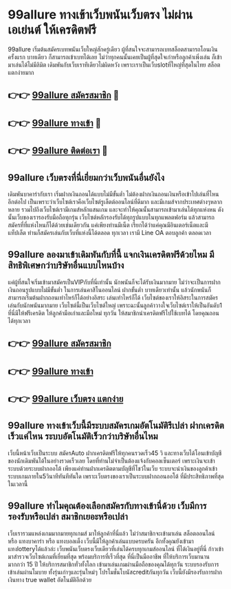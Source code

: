 # 99allure ทางเข้าเว็บพนันเว็บตรง ไม่ผ่านเอเย่นต์ ให้เครดิตฟรี

99allure เริ่มต้นสมัครเบทพนันเว็บใหญ่สักครู่เดียว ผู้ที่สนใจจะสามารถเบทสล็อตสามารถโอนเงินครั้งแรก บาทเดียว ก็สามารถเข้าเบทได้เลย ไม่ว่าทุกคนนั้นเคยเป็นผู้ที่สุดใจเก่าหรือลูกค้าเพิ่งเล่น ก็เข้ามาเล่นได้ไม่มีลิมิต เดิมพันกับเว็บเราทีเดียวไม่ผิดหวัง เพราะเราเป็นเว็บslotที่ใหญ่ที่สุดในไทย สล็อตแตกง่ายมาก

## 👉👉 [99allure สมัครสมาชิก](https://bit.ly/3Ckzg5n) 🎰
## 👉👉 [99allure ทางเข้า](https://bit.ly/3Ckzg5n) 🎰
## 👉👉 [99allure ติดต่อเรา](https://bit.ly/3Ckzg5n) 🎰

## 99allure เว็บตรงที่นี่เยี่ยมกว่าเว็บพนันอื่นยังไง
เดิมพันบาคาร่ากับเรา เริ่มฝากเงินถอนได้แบบไม่มีขั้นต่ำ ไม่ต้องฝากเงินถอนเงินหรือเข้าไปเล่นที่ไหนอีกต่อไป เป็นเพราะว่าเว็บไซต์เราคือเว็บไซต์รูเล็ตต์ออนไลน์ที่ดีมาก และมีเกมส์จากประเทศต่างๆหลากหลาย รวมไปถึงเว็บไซต์เรามีเกมส์หลักแสนเกม และจะทำให้คุณนั้นสามารถเข้ามาเล่นได้ทุกแห่งหน ดังนั้นเว็บของเรารองรับมือถือทุกรุ่น เว็บไซต์หลักรองรับได้ทุกรูปแบบในทุกแพลตฟอร์ม แล้วสามารถสมัครที่ที่แห่งไหนก็ได้ด้วยเช่นเดียวกัน แค่เพียงท่านมีเน็ต เรียกได้ว่าแค่คุณมีอินเตอร์เน็ตและมีแท็ปเล็ต ท่านก็สมัครเล่นกับเว็บที่แห่งนี้ได้ตลอด ทุกเวลา เรามี Line OA ตอบลูกค้า ตลอดเวลา

## 99allure ลองมาเข้าเดิมพันกับที่นี้ แจกเงินเครดิตฟรีด้วยไหม มีสิทธิพิเศษกว่าบริษัทอื่นแบบไหนบ้าง
แค่ผู้ที่สนใจเริ่มเข้ามาสมัครเป็นVIPกับที่นี่เท่านั้น นักพนันก็จะได้รับเงินมากมาย ไม่ว่าจะเป็นการฝากเงินถอนรูปแบบไม่มีขั้นต่ำ ในการเล่นคาสิโนออนไลน์ ฝากขั้นต่ำ บาทเดียวเท่านั้น แล้วนักพนันก็สามารถเริ่มต้นฝากถอนเท่าไหร่ก็ได้อย่างอิสระ เล่นเท่าไหร่ก็ได้ เว็บไซต์ของเราให้อิสระในการสมัครเล่นกับนักพนันมากมาย เว็บไซต์นี้เป็นเว็บไซต์ใหญ่ เพราะฉะนั้นลูกค้าวางใจเว็บไซต์เราให้เป็นอันดับ1 ที่นี่มีให้ฟรีเครดิต ให้ลูกค้ามือเก่าและมือใหม่ ทุกวัน ให้สมาชิกนำเครดิตฟรีไปใช้เบทได้ โดยคุณถอนได้ทุกเวลา

## 👉👉 [99allure สมัครสมาชิก](https://bit.ly/3Ckzg5n)
## 👉👉 [99allure ทางเข้า](https://bit.ly/3Ckzg5n)
## 👉👉 [99allure เว็บตรง แตกง่าย](https://bit.ly/3Ckzg5n)

## 99allure ทางเข้าเว็บนี้มีระบบสมัครเกมอัตโนมัติรึเปล่า ฝากเครดิตเร็วแค่ไหน ระบบอัตโนมัติเร็วกว่าบริษัทอื่นไหม
เว็บนี้หน้าเว็บเป็นระบบ สมัครAuto ฝากเครดิตฟรีให้ทุกคนรวดเร็ว45 วิ และทางเว็บได้โอนเข้าบัญชีของนักเดิมพันได้ในอย่างรวดเร็วเลย โดยที่ท่านไม่จำเป็นต้องแจ้งกับคอลเซ็นเตอร์ เพราะเงินจะเข้าระบบด้วยระบบฝากออโต้ เพียงแค่ท่านฝากเครดิตตามบัญชีที่โชว์ในเว็บ ระบบจะนำเงินของลูกค้าเข้าระบบเกมภายใน5วินาทีทันทีทันใด เพราะเว็บตรงของเราเป็นระบบฝากถอนออโต้ ที่มีประสิทธิภาพที่สุด ในเวลานี้

## 99allure ทำไมคุณต้องเลือกสมัครกับทางเข้านี่ด้วย เว็บมีการรองรับหรือเปล่า สมาชิกเยอะหรือเปล่า
เว็บเรารวมแหล่งเกมมากมายทุกเกมส์ มาให้ลูกค้าที่นี่แล้ว ไม่ว่าสมาชิกจะเข้ามาเล่น สล็อตออนไลน์ หรือ แทงบาคาร่า หรือ แทงบอลเต็ง เว็บนี้มีให้ลูกค้าเล่นแบบครบครัน อีกทั้งคุณยังเข้ามาแทงlotteryได้แล้วล่ะ เว็บพนันเว็บตรงเว็บเดียวที่เล่นได้ครบทุกเกมส์ออนไลน์ ที่ได้เงินอยู่ที่นี่ ก้าวเข้ามาสำรวจเว็บไซต์เกมที่เยี่ยมที่สุด พร้อมบริการที่เร็วที่สุด ที่นี่เป็นมืออาชีพ ที่ให้บริการเว็บมานานมากกว่า 15 ปี ให้บริการสมาชิกทั่วทั้งโลก เข้ามาเล่นเกมผ่านมือถือของคุณได้ทุกวัน ระบบรองรับการเข้าเล่นผ่านโมบาย ทั้งรุ่นเก่าๆและรุ่นใหม่ๆ โปรโมชั่นโบนัสcreditกันทุกวัน เว็บนี้ยังมีรองรับการฝากเงินทาง true wallet อัตโนมัติอีกด้วย
